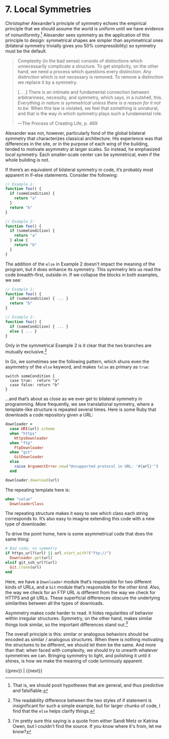 # 7. Local Symmetries

Christopher Alexander’s principle of symmetry echoes the empirical principle that we should assume the world is uniform until we have evidence of nonuniformity.[^2] Alexander sees symmetry as the application of this principle to design: symmetrical shapes are simpler than asymmetrical ones (bilateral symmetry trivially gives you 50% compressibility) so symmetry must be the default.

[^2]: That is, we should posit hypotheses that are general, and thus predictive and falsifiable.

> Complexity (in the bad sense) consists of distinctions which unnecessarily complicate a structure. To get simplicity, on the other hand, we need a process which questions every distinction. Any distinction which is not necessary is removed. To remove a distinction we replace it by a symmetry.
> 
> \[. . .\] There is an intimate and fundamental connection between arbitrariness, necessity, and symmetry, which says, in a nutshell, this. _Everything in nature is symmetrical unless there is a reason for it not to be._ When this law is violated, we feel that something is unnatural, and that is the way in which symmetry plays such a fundamental role.
> 
> —The Process of Creating Life, p. 469

Alexander was not, however, particularly fond of the global bilateral symmetry that characterizes classical architecture. His experience was that differences in the site, or in the purpose of each wing of the building, tended to motivate asymmetry at larger scales. So instead, he emphasized _local_ symmetry. Each smaller-scale center can be symmetrical, even if the whole building is not.

If there’s an equivalent of bilateral symmetry in code, it’s probably most apparent in if-else statements. Consider the following:

```js
// Example 1:
function foo() {
  if (someCondition) {
    return "a"
  }
  return "b"
}

// Example 2:
function foo() {
  if (someCondition) {
    return "a"
  } else {
    return "b"
  }
}
```

The addition of the `else` in Example 2 doesn't impact the meaning of the program, but it does enhance its symmetry. This symmetry lets us read the code breadth-first, outside-in. If we collapse the blocks in both examples, we see:

```js
// Example 1:
function foo() {
  if (someCondition) { ... }
  return "b"
}

// Example 2:
function foo() {
  if (someCondition) { ... }
  else { ... }
}
```

Only in the symmetrical Example 2 is it clear that the two branches are mutually exclusive.[^3]

[^3]: The readability difference between the two styles of if statement is insignificant for such a simple example, but for larger chunks of code, I find that the `else` helps clarify things.

In Go, we sometimes see the following pattern, which shuns even the asymmetry of the `else` keyword, and makes `false` as primary as `true`:

```
switch someCondition {
  case true:  return "a"
  case false: return "b"
}
```

…and that’s about as close as we ever get to bilateral symmetry in programming. More frequently, we see translational symmetry, where a template-like structure is repeated several times. Here is some Ruby that downloads a code repository given a URL:

```ruby
downloader =
  case URI(url).scheme
  when "https"
    HttpsDownloader
  when "ftp"
    FtpDownloader
  when "git"
    GitDownloader
  else
    raise ArgumentError.new("Unsupported protocol in URL: '#{url}'")
  end

downloader.download(url)
```

The repeating template here is:

```ruby
when "value"
  DownloaderClass
```

The repeating structure makes it easy to see which class each string corresponds to. It’s also easy to imagine extending this code with a new type of downloader.

To drive the point home, here is some asymmetrical code that does the same thing:

```ruby
# Bad code; no symmetry
if https_url?(url) || url.start_with?("ftp://")
  Downloader.get(url)
elsif git_ssh_url?(url)
  Git.clone(url)
end
```

Here, we have a `Downloader` module that’s responsible for two different kinds of URLs, and a `Git` module that’s responsible for the other kind. Also, the way we check for an FTP URL is different from the way we check for HTTPS and git URLs. These superficial differences obscure the underlying similarities between all the types of downloads.

Asymmetry makes code harder to read. It hides regularities of behavior within irregular structures. Symmetry, on the other hand, makes similar things look similar, so the important differences stand out.[^4]

[^4]: I'm pretty sure this saying is a quote from either Sandi Metz or Katrina Owen, but I couldn't find the source. If you know where it's from, let me know?

The overall principle is this: similar or analogous behaviors should be encoded as similar / analogous structures. When there is nothing motivating the structures to be different, we should let them be the same. And more than that: when faced with complexity, we should try to unearth whatever symmetries we can. Bringing symmetry to light, and polishing it until it shines, is how we make the meaning of code luminously apparent.

<nav class="centered-text">{{prev}} | {{next}}</nav>
